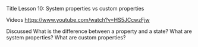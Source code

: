 Title
Lesson 10: System properties vs custom properties

Videos
https://www.youtube.com/watch?v=HS5JCcwzFjw

Discussed
    What is the difference between a property and a state?
    What are system properties?
    What are custom properties?